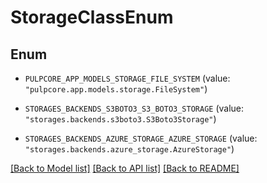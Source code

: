 # StorageClassEnum

## Enum


* `PULPCORE_APP_MODELS_STORAGE_FILE_SYSTEM` (value: `"pulpcore.app.models.storage.FileSystem"`)

* `STORAGES_BACKENDS_S3BOTO3_S3_BOTO3_STORAGE` (value: `"storages.backends.s3boto3.S3Boto3Storage"`)

* `STORAGES_BACKENDS_AZURE_STORAGE_AZURE_STORAGE` (value: `"storages.backends.azure_storage.AzureStorage"`)


[[Back to Model list]](../README.md#documentation-for-models) [[Back to API list]](../README.md#documentation-for-api-endpoints) [[Back to README]](../README.md)


